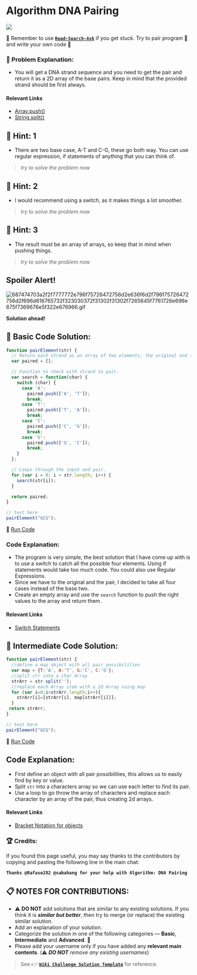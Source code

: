 # Algorithm DNA Pairing

![](https://i.imgur.com/usiNBDU.jpg)

:triangular_flag_on_post: Remember to use [**`Read-Search-Ask`**](FreeCodeCamp-Get-Help) if you get stuck. Try to pair program :busts_in_silhouette: and write your own code :pencil:

### :checkered_flag: Problem Explanation:

- You will get a DNA strand sequence and you need to get the pair and return it as a 2D array of the base pairs. Keep in mind that the provided strand should be first always.

#### Relevant Links

- [Array.push()](JS-Array-Prototype-Push)
- [String.split()](JS-String-Prototype-Split)

## :speech_balloon: Hint: 1

- There are two base case, A-T and C-G, these go both way. You can use regular expression, if statements of anything that you can think of.

> _try to solve the problem now_

## :speech_balloon: Hint: 2

- I would recommend using a switch, as it makes things a lot smoother.

> _try to solve the problem now_

## :speech_balloon: Hint: 3

- The result must be an array of arrays, so keep that in mind when pushing things.

> _try to solve the problem now_

## Spoiler Alert!

![687474703a2f2f7777772e796f75726472756d2e636f6d2f796f75726472756d2f696d616765732f323030372f31302f31302f7265645f7761726e696e675f7369676e5f322e676966.gif](https://files.gitter.im/FreeCodeCamp/Wiki/nlOm/thumb/687474703a2f2f7777772e796f75726472756d2e636f6d2f796f75726472756d2f696d616765732f323030372f31302f31302f7265645f7761726e696e675f7369676e5f322e676966.gif)

**Solution ahead!**

## :beginner: Basic Code Solution:

```javascript
function pairElement(str) {
  // Return each strand as an array of two elements, the original and the pair.
  var paired = [];

  // Function to check with strand to pair.
  var search = function(char) {
    switch (char) {
      case 'A':
        paired.push(['A', 'T']);
        break;
      case 'T':
        paired.push(['T', 'A']);
        break;
      case 'C':
        paired.push(['C', 'G']);
        break;
      case 'G':
        paired.push(['G', 'C']);
        break;
    }
  };

  // Loops through the input and pair.
  for (var i = 0; i < str.length; i++) {
    search(str[i]);
  }

  return paired;
}

// test here
pairElement("GCG");
```

:rocket: [Run Code](https://repl.it/CLmz/0)

### Code Explanation:

- The program is very simple, the best solution that I have come up with is to use a switch to catch all the possible four elements. Using if statements would take too much code. You could also use Regular Expressions.
- Since we have to the original and the pair, I decided to take all four cases instead of the base two.
- Create an empty array and use the `search` function to push the right values to the array and return them.

#### Relevant Links

- [Switch Statements](Challenge-Selecting-From-Many-Options-With-Switch-Statements)

## :sunflower: Intermediate Code Solution:

```javascript
function pairElement(str) {
  //define a map object with all pair possibilities 
  var map = {T:'A', A:'T', G:'C', C:'G'};
  //split str into a char Array
  strArr = str.split('');
  //replace each Array item with a 2d Array using map
  for (var i=0;i<strArr.length;i++){
    strArr[i]=[strArr[i], map[strArr[i]]];
  }
 return strArr;
}

// test here
pairElement("GCG");
```

:rocket: [Run Code](https://repl.it/CLnA/0)

## Code Explanation:

- First define an object with all pair possibilities, this allows us to easily find by key or value.
- Split `str` into a characters array so we can use each letter to find its pair.
- Use a loop to go throw the array of characters and replace each character by an array of the pair, thus creating 2d arrays.

#### Relevant Links

- [Bracket Notation for objects](Challenge-Accessing-Objects-Properties-With-Bracket-Notation)

### :trophy: Credits:

If you found this page useful, you may say thanks to the contributors by copying and pasting the following line in the main chat:

**`Thanks @Rafase282 @sabahang for your help with Algorithm: DNA Pairing`**

## :clipboard: NOTES FOR CONTRIBUTIONS:

- :warning: **DO NOT** add solutions that are similar to any existing solutions. If you think it is **_similar but better_**, then try to merge (or replace) the existing similar solution.
- Add an explanation of your solution.
- Categorize the solution in one of the following categories &mdash; **Basic**, **Intermediate** and **Advanced**. :traffic_light:
- Please add your username only if you have added any **relevant main contents**. (:warning: **_DO NOT_** _remove any existing usernames_)

> See :point_right: [**`Wiki Challenge Solution Template`**](Wiki-Template-Challenge-Solution) for reference.
